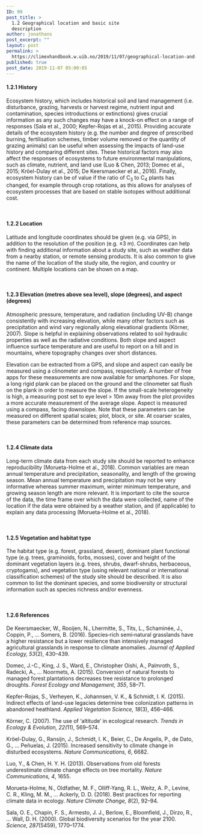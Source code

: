 ```yaml
---
ID: 99
post_title: >
  1.2 Geographical location and basic site
  description
author: jonathans
post_excerpt: ""
layout: post
permalink: >
  https://climexhandbook.w.uib.no/2019/11/07/geographical-location-and-basic-site-description/
published: true
post_date: 2019-11-07 05:00:05
---
```

<h4><a name="_Toc23712691"></a><strong>1.2.1 History</strong></h4>
Ecosystem history, which includes historical soil and land management (i.e. disturbance, grazing, harvests or harvest regime, nutrient input and contamination, species introductions or extinctions) gives crucial information as any such changes may have a knock-on effect on a range of responses (Sala et al., 2000; Kepfer-Rojas et al., 2015). Providing accurate details of the ecosystem history (e.g. the number and degree of prescribed burning, fertilisation schemes, timber volume removed or the quantity of grazing animals) can be useful when assessing the impacts of land-use history and comparing different sites. These historical factors may also affect the responses of ecosystems to future environmental manipulations, such as climate, nutrient, and land use (Luo &amp; Chen, 2013; Domec et al., 2015; Kröel-Dulay et al., 2015; De Keersmaecker et al., 2016). Finally, ecosystem history can be of value if the ratio of C<sub>3</sub> to C<sub>4</sub> plants has changed, for example through crop rotations, as this allows for analyses of ecosystem processes that are based on stable isotopes without additional cost.

<strong> </strong>
<h4><a name="_Toc23712692"></a><strong>1.2.2 Location</strong></h4>
Latitude and longitude coordinates should be given (e.g. via GPS), in addition to the resolution of the position (e.g. ±3 m). Coordinates can help with finding additional information about a study site, such as weather data from a nearby station, or remote sensing products. It is also common to give the name of the location of the study site, the region, and country or continent. Multiple locations can be shown on a map.

&nbsp;
<h4><a name="_Toc23712693"></a><strong>1.2.3 Elevation (metres above sea level), slope (degrees), and aspect (degrees)</strong></h4>
Atmospheric pressure, temperature, and radiation (including UV-B) change consistently with increasing elevation, while many other factors such as precipitation and wind vary regionally along elevational gradients (Körner, 2007). Slope is helpful in explaining observations related to soil hydraulic properties as well as the radiative conditions. Both slope and aspect influence surface temperature and are useful to report on a hill and in mountains, where topography changes over short distances.

Elevation can be extracted from a GPS, and slope and aspect can easily be measured using a clinometer and compass, respectively. A number of free apps for these measurements are now available for smartphones. For slope, a long rigid plank can be placed on the ground and the clinometer sat flush on the plank in order to measure the slope. If the small-scale heterogeneity is high, a measuring post set to eye level &gt; 10m away from the plot provides a more accurate measurement of the average slope. Aspect is measured using a compass, facing downslope. Note that these parameters can be measured on different spatial scales; plot, block, or site. At coarser scales, these parameters can be determined from reference map sources.

&nbsp;
<h4><a name="_Toc23712694"></a><strong>1.2.4 Climate data</strong></h4>
Long-term climate data from each study site should be reported to enhance reproducibility (Morueta-Holme et al., 2018). Common variables are mean annual temperature and precipitation, seasonality, and length of the growing season. Mean annual temperature and precipitation may not be very informative whereas summer maximum, winter minimum temperature, and growing season length are more relevant. It is important to cite the source of the data, the time frame over which the data were collected, name of the location if the data were obtained by a weather station, and (if applicable) to explain any data processing (Morueta-Holme et al., 2018).

&nbsp;
<h4><a name="_Toc23712695"></a><strong>1.2.5 Vegetation and habitat type</strong></h4>
The habitat type (e.g. forest, grassland, desert), dominant plant functional type (e.g. trees, graminoids, forbs, mosses), cover and height of the dominant vegetation layers (e.g. trees, shrubs, dwarf-shrubs, herbaceous, cryptogams), and vegetation type (using relevant national or international classification schemes) of the study site should be described. It is also common to list the dominant species, and some biodiversity or structural information such as species richness and/or evenness.

&nbsp;
<h4><a name="_Toc23712696"></a><strong>1.2.6 References</strong></h4>
De Keersmaecker, W., Rooijen, N., Lhermitte, S., Tits, L., Schaminée, J., Coppin, P., … Somers, B. (2016). Species‐rich semi‐natural grasslands have a higher resistance but a lower resilience than intensively managed agricultural grasslands in response to climate anomalies. <em>Journal of Applied Ecology, 53</em>(2), 430–439.

Domec, J.-C., King, J. S., Ward, E., Christopher Oishi, A., Palmroth, S., Radecki, A., … Noormets, A. (2015). Conversion of natural forests to managed forest plantations decreases tree resistance to prolonged droughts. <em>Forest Ecology and Management, 355</em>, 58–71.

Kepfer-Rojas, S., Verheyen, K., Johannsen, V. K., &amp; Schmidt, I. K. (2015). Indirect effects of land-use legacies determine tree colonization patterns in abandoned heathland. <em>Applied Vegetation Science, 18</em>(3), 456–466.

Körner, C. (2007). The use of ‘altitude’ in ecological research. <em>Trends in Ecology &amp; Evolution, 22(</em>11), 569–574.

Kröel-Dulay, G., Ransijn, J., Schmidt, I. K., Beier, C., De Angelis, P., de Dato, G., … Peñuelas, J. (2015). Increased sensitivity to climate change in disturbed ecosystems. <em>Nature Communications, 6</em>, 6682.

Luo, Y., &amp; Chen, H. Y. H. (2013). Observations from old forests underestimate climate change effects on tree mortality. <em>Nature Communications, 4</em>, 1655.

Morueta-Holme, N., Oldfather, M. F., Olliff-Yang, R. L., Weitz, A. P., Levine, C. R., Kling, M. M., … Ackerly, D. D. (2018). Best practices for reporting climate data in ecology. <em>Nature Climate Change, 8</em>(2), 92–94.

Sala, O. E., Chapin, F. S., Armesto, J. J., Berlow, E., Bloomfield, J., Dirzo, R., … Wall, D. H. (2000). Global biodiversity scenarios for the year 2100. <em>Science, 287</em>(5459), 1770–1774.